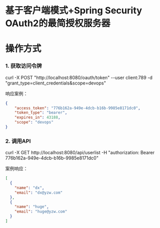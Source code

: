 基于客户端模式+Spring Security OAuth2的最简授权服务器
======

# 操作方式

### 1. 获取访问令牌

curl -X POST "http://localhost:8080/oauth/token" --user client:789 -d
"grant_type=client_credentials&scope=devops"

响应案例：

```json
{
    "access_token": "776b162a-949e-4dcb-b16b-9985e8171dc0",
    "token_type": "bearer",
    "expires_in": 43188,
    "scope": "devops"
}
```

### 2. 调用API

curl -X GET http://localhost:8080/api/userlist -H "authorization: Bearer 776b162a-949e-4dcb-b16b-9985e8171dc0"

案例响应：

```json
[
  {
    "name": "dx",
    "email": "dx@yzw.com"
  },
  {
    "name": "huge",
    "email": "huge@yzw.com"
  }
]
```